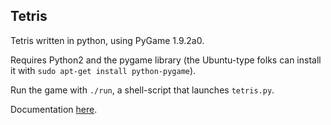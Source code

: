 ## Tetris

Tetris written in python, using PyGame 1.9.2a0.

Requires Python2 and the pygame library (the Ubuntu-type folks can install it with `sudo apt-get install python-pygame`).

Run the game with `./run`, a shell-script that launches `tetris.py`.

Documentation [here]("www.johnloeber.com/docs/tetris.html").
